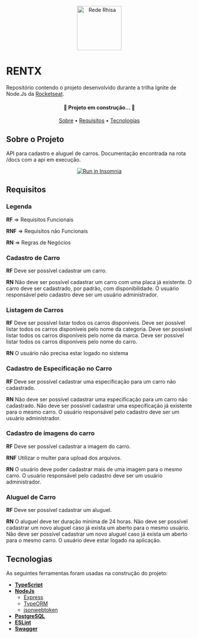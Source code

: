<p align="center">
  <a href="https://www.rocketseat.com.br/">
    <img src="https://github.com/LaercioSR/rentx/blob/master/assets/rocketseat-logo.png" height="120" width="auto" alt="Rede Rhisa" />
  </a>
</p>

# RENTX

Repositório contendo o projeto desenvolvido durante a trilha Ignite de Node.Js da [Rocketseat](https://www.rocketseat.com.br/).

<h4 align="center">
 🚧  Projeto em construção...  🚧
</h4>

<p align="center">
 <a href="#sobre-o-projeto">Sobre</a> •
 <a href="#sobre-o-projeto">Requisitos</a> •
 <!-- <a href="#como-executar">Como executar</a> • -->
 <a href="#tecnologias">Tecnologias</a>
</p>

## Sobre o Projeto

API para cadastro e aluguel de carros. Documentação encontrada na rota /docs com a api em execução.

<p align="center">
  <a href="https://github.com/LaercioSR/rentx/blob/master/Insomnia_API_Rentx.json" target="_blank"><img src="https://insomnia.rest/images/run.svg" alt="Run in Insomnia"></a>
</p>

## Requisitos

### Legenda

**RF** => Requisitos Funcionais

**RNF** => Requisitos não Funcionais

**RN** => Regras de Negócios

### Cadastro de Carro

**RF**
Deve ser possível cadastrar um carro.
<!-- Deve ser possível listar todas as categorias. -->

**RN**
Não deve ser possível cadastrar um carro com uma placa já existente.
O carro deve ser cadastrado, por padrão, com disponibilidade.
O usuário responsável pelo cadastro deve ser um usuário administrador.

### Listagem de Carros

**RF**
Deve ser possível listar todos os carros disponíveis.
Deve ser possível listar todos os carros disponíveis pelo nome da categoria.
Deve ser possível listar todos os carros disponíveis pelo nome da marca.
Deve ser possível listar todos os carros disponíveis pelo nome do carro.

**RN**
O usuário não precisa estar logado no sistema

### Cadastro de Especificação no Carro

**RF**
Deve ser possível cadastrar uma especificação para um carro não cadastrado.

**RN**
Não deve ser possível cadastrar uma especificação para um carro não cadastrado.
Não deve ser possível cadastrar uma especificação já existente para o mesmo carro.
O usuário responsável pelo cadastro deve ser um usuário administrador.

### Cadastro de imagens do carro

**RF**
Deve ser possível cadastrar a imagem do carro.

**RNF**
Utilizar o multer para upload dos arquivos.

**RN**
O usuário deve poder cadastrar mais de uma imagem para o mesmo carro.
O usuário responsável pelo cadastro deve ser um usuário administrador.

### Aluguel de Carro

**RF**
Deve ser possível cadastrar um aluguel.

**RN**
O aluguel deve ter duração minima de 24 horas.
Não deve ser possível cadastrar um novo aluguel caso já exista um aberto para o mesmo usuário.
Não deve ser possível cadastrar um novo aluguel caso já exista um aberto para o mesmo carro.
O usuário deve estar logado na aplicação.

## Tecnologias

As seguintes ferramentas foram usadas na construção do projeto:

* **[TypeScript](https://www.typescriptlang.org/)**
* **[NodeJs](https://nodejs.org/en/)**
  * [Express](https://expressjs.com/)
  * [TypeORM](https://typeorm.io/#/)
  * [jsonwebtoken](https://github.com/auth0/node-jsonwebtoken#readme)
* **[PostgreSQL](https://www.postgresql.org/)**
* **[ESLint](https://eslint.org/)**
* **[Swagger](https://swagger.io/)**
